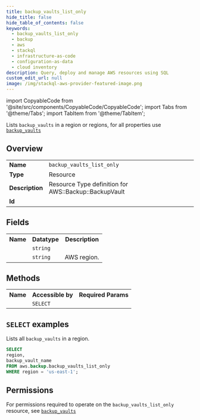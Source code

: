 ```yaml
---
title: backup_vaults_list_only
hide_title: false
hide_table_of_contents: false
keywords:
  - backup_vaults_list_only
  - backup
  - aws
  - stackql
  - infrastructure-as-code
  - configuration-as-data
  - cloud inventory
description: Query, deploy and manage AWS resources using SQL
custom_edit_url: null
image: /img/stackql-aws-provider-featured-image.png
---
```


import CopyableCode from '@site/src/components/CopyableCode/CopyableCode';
import Tabs from '@theme/Tabs';
import TabItem from '@theme/TabItem';

Lists <code>backup_vaults</code> in a region or regions, for all properties use <a href="/services/serviceName/backup_vaults/"><code>backup_vaults</code></a>

## Overview
<table>
<tbody>
<tr><td><b>Name</b></td><td><code>backup_vaults_list_only</code></td></tr>
<tr><td><b>Type</b></td><td>Resource</td></tr>
<tr><td><b>Description</b></td><td>Resource Type definition for AWS::Backup::BackupVault</td></tr>
<tr><td><b>Id</b></td><td><CopyableCode code="aws.backup.backup_vaults_list_only" /></td></tr>
</tbody>
</table>

## Fields
<table>
<tbody>
<tr><th>Name</th><th>Datatype</th><th>Description</th></tr><tr><td><CopyableCode code="backup_vault_name" /></td><td><code>string</code></td><td></td></tr>
<tr><td><CopyableCode code="region" /></td><td><code>string</code></td><td>AWS region.</td></tr>
</tbody>
</table>

## Methods

<table>
<tbody>
  <tr>
    <th>Name</th>
    <th>Accessible by</th>
    <th>Required Params</th>
  </tr>
  <tr>
    <td><CopyableCode code="list_resources" /></td>
    <td><code>SELECT</code></td>
    <td><CopyableCode code="region" /></td>
  </tr>
</tbody>
</table>

## `SELECT` examples
Lists all <code>backup_vaults</code> in a region.
```sql
SELECT
region,
backup_vault_name
FROM aws.backup.backup_vaults_list_only
WHERE region = 'us-east-1';
```


## Permissions

For permissions required to operate on the <code>backup_vaults_list_only</code> resource, see <a href="/services/backup/backup_vaults/#permissions"><code>backup_vaults</code></a>

